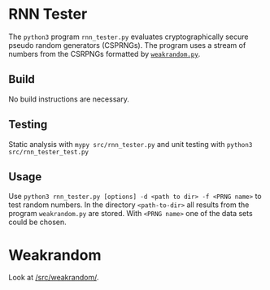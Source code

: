 RNN Tester
==========

The `python3` program `rnn_tester.py` evaluates cryptographically
secure pseudo random generators (CSPRNGs). The program uses a stream of
numbers from the CSRPNGs formatted
by [`weakrandom.py`](src/weakrandom/weakrandom.py).

## Build

No build instructions are necessary.

## Testing

Static analysis with `mypy src/rnn_tester.py` and
unit testing with `python3 src/rnn_tester_test.py`

## Usage

Use `python3 rnn_tester.py [options] -d <path to dir> -f <PRNG name>`
to test random numbers. In the directory `<path-to-dir>` all results from
the program `weakrandom.py` are stored. With `<PRNG name>` one of the
data sets could be chosen.

Weakrandom
=========

Look at [/src/weakrandom/](src/weakrandom/README.md).